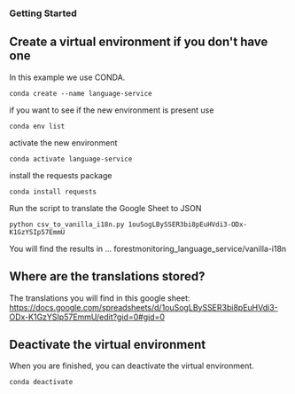 ### Getting Started

## Create a virtual environment if you don't have one

In this example we use CONDA.

```
conda create --name language-service
```

if you want to see if the new environment is present use

```
conda env list
```

activate the new environment

```
conda activate language-service
```

install the requests package

```
conda install requests
```

Run the script to translate the Google Sheet to JSON

```
python csv_to_vanilla_i18n.py 1ouSogLBySSER3bi8pEuHVdi3-ODx-K1GzYSIp57EmmU
```

You will find the results in ... forestmonitoring_language_service/vanilla-i18n

## Where are the translations stored?

The translations you will find in this google sheet:
https://docs.google.com/spreadsheets/d/1ouSogLBySSER3bi8pEuHVdi3-ODx-K1GzYSIp57EmmU/edit?gid=0#gid=0

## Deactivate the virtual environment

When you are finished, you can deactivate the virtual environment.

```
conda deactivate
```
